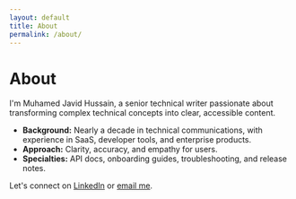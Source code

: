 ```yaml
---
layout: default
title: About
permalink: /about/
---
```


# About

I'm Muhamed Javid Hussain, a senior technical writer passionate about transforming complex technical concepts into clear, accessible content.

- **Background:** Nearly a decade in technical communications, with experience in SaaS, developer tools, and enterprise products.
- **Approach:** Clarity, accuracy, and empathy for users.
- **Specialties:** API docs, onboarding guides, troubleshooting, and release notes.

Let's connect on [LinkedIn](https://www.linkedin.com/in/muhamed-javid) or [email me](mailto:javidwriter@gmail.com).
